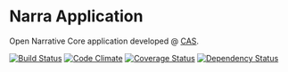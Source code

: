 Narra Application
=================

Open Narrative Core application developed @ [CAS](http://cas.famu.cz).

[![Build Status](https://travis-ci.org/CAS-FAMU/narra-core.png?branch=master)](https://travis-ci.org/CAS-FAMU/narra-core) [![Code Climate](https://codeclimate.com/github/CAS-FAMU/narra-core.png)](https://codeclimate.com/github/CAS-FAMU/narra-core) [![Coverage Status](https://coveralls.io/repos/CAS-FAMU/narra-core/badge.png?branch=master)](https://coveralls.io/r/CAS-FAMU/narra-core?branch=master) [![Dependency Status](https://gemnasium.com/CAS-FAMU/narra-core.png)](https://gemnasium.com/CAS-FAMU/narra-core)


